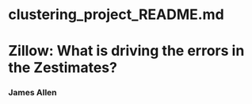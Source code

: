 # clustering_project_README.md

# Zillow: What is driving the errors in the Zestimates?

### James Allen
